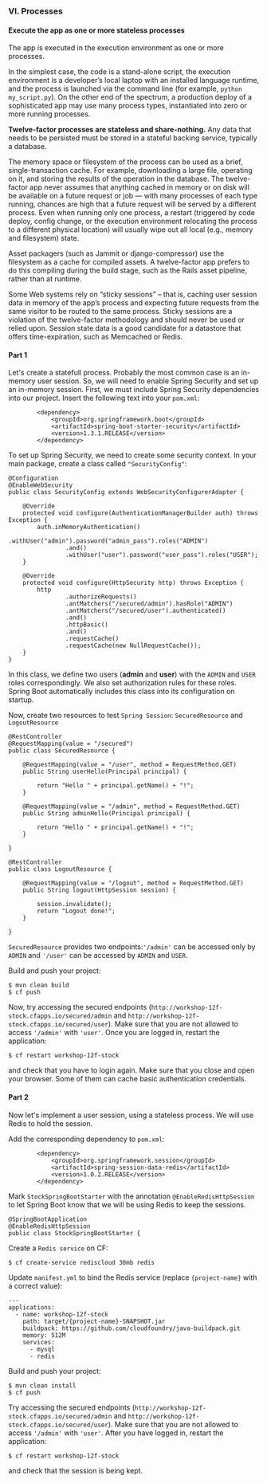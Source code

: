 ### VI. Processes
#### Execute the app as one or more stateless processes
The app is executed in the execution environment as one or more processes.

In the simplest case, the code is a stand-alone script, the execution environment is a developer’s local laptop with an installed language runtime, and the process is launched via the command line (for example, ```python my_script.py```). On the other end of the spectrum, a production deploy of a sophisticated app may use many process types, instantiated into zero or more running processes.

**Twelve-factor processes are stateless and share-nothing.** Any data that needs to be persisted must be stored in a stateful backing service, typically a database.

The memory space or filesystem of the process can be used as a brief, single-transaction cache. For example, downloading a large file, operating on it, and storing the results of the operation in the database. The twelve-factor app never assumes that anything cached in memory or on disk will be available on a future request or job — with many processes of each type running, chances are high that a future request will be served by a different process. Even when running only one process, a restart (triggered by code deploy, config change, or the execution environment relocating the process to a different physical location) will usually wipe out all local (e.g., memory and filesystem) state.

Asset packagers (such as Jammit or django-compressor) use the filesystem as a cache for compiled assets. A twelve-factor app prefers to do this compiling during the build stage, such as the Rails asset pipeline, rather than at runtime.

Some Web systems rely on “sticky sessions” – that is, caching user session data in memory of the app’s process and expecting future requests from the same visitor to be routed to the same process. Sticky sessions are a violation of the twelve-factor methodology and should never be used or relied upon. Session state data is a good candidate for a datastore that offers time-expiration, such as Memcached or Redis.

#### Part 1
Let's create a statefull process. Probably the most common case is an in-memory user session. So, we will need to enable Spring Security and set up an in-memory session. First, we must include Spring Security dependencies into our project. Insert the following text into your ``pom.xml``:
```
        <dependency>
            <groupId>org.springframework.boot</groupId>
            <artifactId>spring-boot-starter-security</artifactId>
            <version>1.3.1.RELEASE</version>
        </dependency>
```
To set up Spring Security, we need to create some security context. In your main package, create a class called `"SecurityConfig"`:

```
@Configuration
@EnableWebSecurity
public class SecurityConfig extends WebSecurityConfigurerAdapter {

    @Override
    protected void configure(AuthenticationManagerBuilder auth) throws Exception {
        auth.inMemoryAuthentication()
                .withUser("admin").password("admin_pass").roles("ADMIN")
                .and()
                .withUser("user").password("user_pass").roles("USER");
    }

    @Override
    protected void configure(HttpSecurity http) throws Exception {
        http
                .authorizeRequests()
                .antMatchers("/secured/admin").hasRole("ADMIN")
                .antMatchers("/secured/user").authenticated()
                .and()
                .httpBasic()
                .and()
                .requestCache()
                .requestCache(new NullRequestCache());
    }
}
```
In this class, we define two users (**admin** and **user**) with the `ADMIN` and `USER` roles correspondingly. We also set authorization rules for these roles.
Spring Boot automatically includes this class into its configuration on startup.

Now, create two resources to test `Spring Session`: `SecuredResource` and `LogoutResource`

```
@RestController
@RequestMapping(value = "/secured")
public class SecuredResource {

    @RequestMapping(value = "/user", method = RequestMethod.GET)
    public String userHello(Principal principal) {

        return "Hello " + principal.getName() + "!";
    }

    @RequestMapping(value = "/admin", method = RequestMethod.GET)
    public String adminHello(Principal principal) {

        return "Hello " + principal.getName() + "!";
    }

}
```
```
@RestController
public class LogoutResource {

    @RequestMapping(value = "/logout", method = RequestMethod.GET)
    public String logout(HttpSession session) {

        session.invalidate();
        return "Logout done!";
    }

}
```
`SecuredResource` provides two endpoints:`'/admin'` can be accessed only by `ADMIN` and `'/user'` can be accessed by `ADMIN` and `USER`.

Build and push your project:
```
$ mvn clean build
$ cf push
```
Now, try accessing the secured endpoints (`http://workshop-12f-stock.cfapps.io/secured/admin` and `http://workshop-12f-stock.cfapps.io/secured/user`). Make sure that you are not allowed to access `'/admin'` with `'user'`.
Once you are logged in, restart the application:
```
$ cf restart workshop-12f-stock
```
and check that you have to login again. Make sure that you close and open your browser. Some of them can cache basic authentication credentials.

#### Part 2
Now let's implement a user session, using a stateless process. We will use Redis to hold the session.

Add the corresponding dependency to `pom.xml`:
```
        <dependency>
            <groupId>org.springframework.session</groupId>
            <artifactId>spring-session-data-redis</artifactId>
            <version>1.0.2.RELEASE</version>
        </dependency>
```
Mark `StockSpringBootStarter` with the annotation `@EnableRedisHttpSession` to let Spring Boot know that we will be using Redis to keep the sessions.
```
@SpringBootApplication
@EnableRedisHttpSession
public class StockSpringBootStarter {
```
Create a `Redis service` on CF:
```
$ cf create-service rediscloud 30mb redis
```

Update `manifest.yml` to bind the Redis service (replace `{project-name}` with a correct value):
```
---
applications:
  - name: workshop-12f-stock
    path: target/{project-name}-SNAPSHOT.jar
    buildpack: https://github.com/cloudfoundry/java-buildpack.git
    memory: 512M
    services:
      - mysql
      - redis
```
Build and push your project:
```
$ mvn clean install
$ cf push
```
Try accessing the secured endpoints (`http://workshop-12f-stock.cfapps.io/secured/admin` and `http://workshop-12f-stock.cfapps.io/secured/user`). Make sure that you are not allowed to access `'/admin'` with `'user'`.
After you have logged in, restart the application:
```
$ cf restart workshop-12f-stock
```
and check that the session is being kept.

